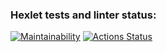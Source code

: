 ### Hexlet tests and linter status:
[![Maintainability](https://api.codeclimate.com/v1/badges/6061463d69ef70318379/maintainability)](https://codeclimate.com/github/LAGZY/frontend-project-44/maintainability)
[![Actions Status](https://github.com/LAGZY/frontend-project-44/workflows/hexlet-check/badge.svg)](https://github.com/LAGZY/frontend-project-44/actions)